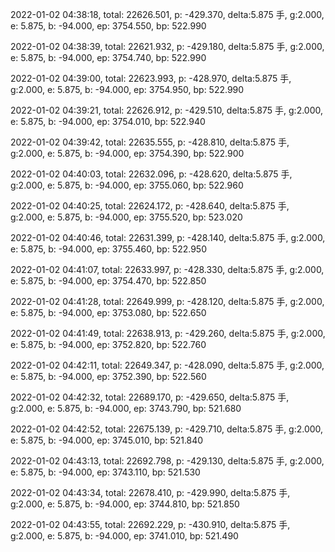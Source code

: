 2022-01-02 04:38:18, total: 22626.501, p: -429.370, delta:5.875 手, g:2.000, e: 5.875, b: -94.000, ep: 3754.550, bp: 522.990

2022-01-02 04:38:39, total: 22621.932, p: -429.180, delta:5.875 手, g:2.000, e: 5.875, b: -94.000, ep: 3754.740, bp: 522.990

2022-01-02 04:39:00, total: 22623.993, p: -428.970, delta:5.875 手, g:2.000, e: 5.875, b: -94.000, ep: 3754.950, bp: 522.990

2022-01-02 04:39:21, total: 22626.912, p: -429.510, delta:5.875 手, g:2.000, e: 5.875, b: -94.000, ep: 3754.010, bp: 522.940

2022-01-02 04:39:42, total: 22635.555, p: -428.810, delta:5.875 手, g:2.000, e: 5.875, b: -94.000, ep: 3754.390, bp: 522.900

2022-01-02 04:40:03, total: 22632.096, p: -428.620, delta:5.875 手, g:2.000, e: 5.875, b: -94.000, ep: 3755.060, bp: 522.960

2022-01-02 04:40:25, total: 22624.172, p: -428.640, delta:5.875 手, g:2.000, e: 5.875, b: -94.000, ep: 3755.520, bp: 523.020

2022-01-02 04:40:46, total: 22631.399, p: -428.140, delta:5.875 手, g:2.000, e: 5.875, b: -94.000, ep: 3755.460, bp: 522.950

2022-01-02 04:41:07, total: 22633.997, p: -428.330, delta:5.875 手, g:2.000, e: 5.875, b: -94.000, ep: 3754.470, bp: 522.850

2022-01-02 04:41:28, total: 22649.999, p: -428.120, delta:5.875 手, g:2.000, e: 5.875, b: -94.000, ep: 3753.080, bp: 522.650

2022-01-02 04:41:49, total: 22638.913, p: -429.260, delta:5.875 手, g:2.000, e: 5.875, b: -94.000, ep: 3752.820, bp: 522.760

2022-01-02 04:42:11, total: 22649.347, p: -428.090, delta:5.875 手, g:2.000, e: 5.875, b: -94.000, ep: 3752.390, bp: 522.560

2022-01-02 04:42:32, total: 22689.170, p: -429.650, delta:5.875 手, g:2.000, e: 5.875, b: -94.000, ep: 3743.790, bp: 521.680

2022-01-02 04:42:52, total: 22675.139, p: -429.710, delta:5.875 手, g:2.000, e: 5.875, b: -94.000, ep: 3745.010, bp: 521.840

2022-01-02 04:43:13, total: 22692.798, p: -429.130, delta:5.875 手, g:2.000, e: 5.875, b: -94.000, ep: 3743.110, bp: 521.530

2022-01-02 04:43:34, total: 22678.410, p: -429.990, delta:5.875 手, g:2.000, e: 5.875, b: -94.000, ep: 3744.810, bp: 521.850

2022-01-02 04:43:55, total: 22692.229, p: -430.910, delta:5.875 手, g:2.000, e: 5.875, b: -94.000, ep: 3741.010, bp: 521.490